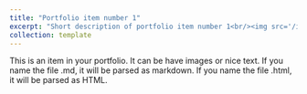 ```yaml
---
title: "Portfolio item number 1"
excerpt: "Short description of portfolio item number 1<br/><img src='/images/500x300.png'>"
collection: template
---
```


This is an item in your portfolio. It can be have images or nice text. If you name the file .md, it will be parsed as markdown. If you name the file .html, it will be parsed as HTML. 
